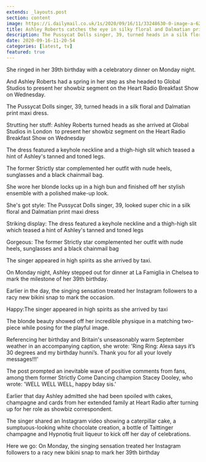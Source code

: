 ```yaml
---
extends: _layouts.post
section: content
image: https://i.dailymail.co.uk/1s/2020/09/16/11/33248630-0-image-a-62_1600250970420.jpg 
title: Ashley Roberts catches the eye in silky floral and Dalmatian print maxi dress 
description: The Pussycat Dolls singer, 39, turned heads in a silk floral and Dalmatian print maxi dress  as she headed to Global Studios in London on Wednesday. 
date: 2020-09-16-11-20-54 
categories: [latest, tv] 
featured: true 
--- 
```

She ringed in her 39th birthday with a celebratory dinner on Monday night.  

And Ashley Roberts had a spring in her step as she headed to Global Studios to present her showbiz segment on the Heart Radio Breakfast Show on Wednesday.

The Pussycat Dolls singer, 39, turned heads in a silk floral and Dalmatian print maxi dress.

Strutting her stuff: Ashley Roberts turned heads as she arrived at Global Studios in London  to present her showbiz segment on the Heart Radio Breakfast Show on Wednesday

The dress featured a keyhole neckline and a thigh-high slit which teased a hint of Ashley's tanned and toned legs. 

The former Strictly star complemented her outfit with nude heels, sunglasses and a black chainmail bag. 

She wore her blonde locks up in a high bun and finished off her stylish ensemble with a polished make-up look.  

She's got style: The Pussycat Dolls singer, 39, looked super chic in a silk floral and Dalmatian print maxi dress

Striking display: The dress featured a keyhole neckline and a thigh-high slit which teased a hint of Ashley's tanned and toned legs

Gorgeous: The former Strictly star complemented her outfit with nude heels, sunglasses and a black chainmail bag

The singer appeared in high spirits as she arrived by taxi.  

On Monday night, Ashley stepped out for dinner at La Famiglia in Chelsea to mark the milestone of her 39th birthday.  

Earlier in the day, the singing sensation treated her Instagram followers to a racy new bikini snap to mark the occasion.  

Happy:The singer appeared in high spirits as she arrived by taxi

The blonde beauty showed off her incredible physique in a matching two-piece while posing for the playful image. 

Referencing her birthday and Britain's unseasonably warm September weather in an accompanying caption, she wrote: 'Ring Ring: Alexa says it’s 30 degrees and my birthday hunni’s. Thank you for all your lovely messages!!!'  

The post prompted an inevitable wave of positive comments from fans, among them former Strictly Come Dancing champion Stacey Dooley, who wrote: 'WELL WELL WELL, happy bday sis.' 

Earlier that day Ashley admitted she had been spoiled with cakes, champagne and cards from her extended family at Heart Radio after turning up for her role as showbiz correspondent. 

The singer shared an Instagram video showing a caterpillar cake, a sumptuous-looking white chocolate creation, a bottle of Taittinger champagne and Hypnotiq fruit liqueur to kick off her day of celebrations.  

Here we go: On Monday, the singing sensation treated her Instagram followers to a racy new bikini snap to mark her 39th birthday

